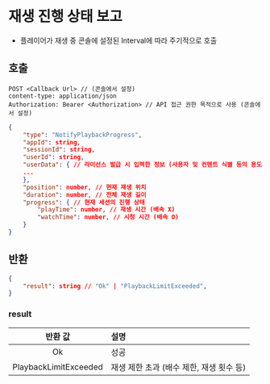 # 재생 진행 상태 보고

* 플레이어가 재생 중 콘솔에 설정된 Interval에 따라 주기적으로 호출

## 호출

```properties
POST <Callback Url> // (콘솔에서 설정)
content-type: application/json
Authorization: Bearer <Authorization> // API 접근 권한 목적으로 사용 (콘솔에서 설정)
```

```json
{
    "type": "NotifyPlaybackProgress",
    "appId": string,
    "sessionId": string,
    "userId": string,
    "userData": { // 라이선스 발급 시 입력한 정보 (사용자 및 컨텐트 식별 등의 용도)
    ...
    },
    "position": number, // 현재 재생 위치
    "duration": number, // 전체 재생 길이
    "progress": { // 현재 세션의 진행 상태
        "playTime": number, // 재생 시간 (배속 X)
        "watchTime": number, // 시청 시간 (배속 O)
    }
}
```

## 반환

```json
{
    "result": string // "Ok" | "PlaybackLimitExceeded",
}
```

### result

|반환 값|설명|
|:--:|:--|
|Ok| 성공 |
| PlaybackLimitExceeded | 재생 제한 초과 (배수 제한, 재생 횟수 등) |


